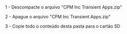 1 - Descompacte o arquivo "CPM Inc Transient Apps.zip"

2 - Apague o arquivo "CPM Inc Transient Apps.zip"

3 - Copie todo o conteúdo desta pasta para o cartão SD
